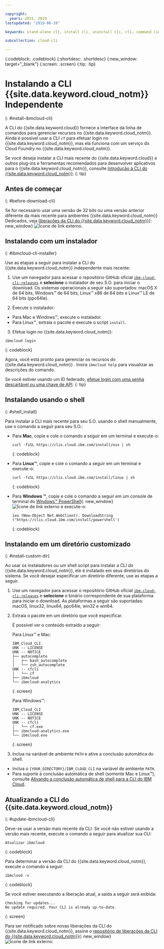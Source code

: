 ```yaml
---

copyright:
  years: 2015, 2019
lastupdated: "2019-06-10"

keywords: stand-alone cli, install cli, uninstall cli, cli, command line, command-line, windows powershell, linux, macos, installer, standalone cli

subcollection: cloud-cli

---
```


{:codeblock: .codeblock}
{:shortdesc: .shortdesc}
{:new_window: target="_blank"}
{:screen: .screen}
{:tip: .tip}

# Instalando a CLI  {{site.data.keyword.cloud_notm}}  Independente
{: #install-ibmcloud-cli}

A CLI do {{site.data.keyword.cloud}} fornece a interface da linha de comandos para gerenciar recursos no {{site.data.keyword.cloud_notm}}. Ainda é possível usar a CLI `cf` para efetuar login no {{site.data.keyword.cloud_notm}}, mas ela funciona com um serviço do Cloud Foundry no {{site.data.keyword.cloud_notm}}. 

Se você deseja instalar a CLI mais recente do {{site.data.keyword.cloud}} e outros plug-ins e ferramentas recomendados para desenvolver aplicativos para o {{site.data.keyword.cloud_notm}}, consulte [Introdução à CLI do {{site.data.keyword.cloud_notm}}](/docs/cli?topic=cloud-cli-getting-started).
{: tip}

## Antes de começar
{: #before-download-cli}

Se for necessário usar uma versão de 32 bits ou uma versão anterior diferente da mais recente para ambientes {{site.data.keyword.cloud_notm}} Dedicados, veja [liberações da CLI do {{site.data.keyword.cloud_notm}}](https://github.com/IBM-Cloud/ibm-cloud-cli-release/releases/){: new_window} ![Ícone de link externo](../../../icons/launch-glyph.svg "Ícone de link externo").

## Instalando com um instalador
{: #ibmcloud-cli-installer}

Use as etapas a seguir para instalar a CLI do {{site.data.keyword.cloud_notm}} independente mais recente:

1. Use um navegador para acessar o repositório GitHub oficial [`ibm-cloud-cli-releases`](https://github.com/IBM-Cloud/ibm-cloud-cli-release/releases/) e **selecione** o instalador de seu S.O. para iniciar o download. Os sistemas operacionais a seguir são suportados: macOS X de 64 bits, Windows&trade; de 64 bits, Linux&trade; x86 de 64 bits e Linux&trade; LE de 64 bits (ppc64le).

2. Execute o instalador:
  * Para Mac e Windows&trade;, execute o instalador.
  * Para Linux&trade;, extraia o pacote e execute o script `install`.

3. Efetue login no {{site.data.keyword.cloud_notm}}:
  ```
  ibmcloud login
  ```
  {: codeblock}
   
  Agora, você está pronto para gerenciar os recursos do  {{site.data.keyword.cloud_notm}} . Insira `ibmcloud help` para visualizar as descrições do comando.

  Se você estiver usando um ID federado, [efetue login com uma senha descartável ou uma chave de API](/docs/iam?topic=iam-federated_id).
  {: tip}

## Instalando usando o shell
{: #shell_install}

Para instalar a CLI mais recente para seu S.O. usando o shell manualmente, use o comando a seguir para seu S.O.:

* Para **Mac**, copie e cole o comando a seguir em um terminal e execute-o:
  ```
  curl -fsSL https://clis.cloud.ibm.com/install/osx | sh
  ```
  {: codeblock}

* Para **Linux&trade;**, copie e cole o comando a seguir em um terminal e execute-o:
  ```
  curl -fsSL https://clis.cloud.ibm.com/install/linux | sh
  ```
  {: codeblock}

* Para **Windows &trade;**, copie e cole o comando a seguir em um console de terminal do [Windows&trade; PowerShell](https://msdn.microsoft.com/en-us/powershell/scripting/getting-started/getting-started-with-windows-powershell){: new_window} ![Ícone de link externo](../../../icons/launch-glyph.svg "Ícone de link externo") e execute-o:
  ```
  iex (New-Object Net.WebClient). DownloadString ('https://clis.cloud.ibm.com/install/powershell')
  ```
  {: codeblock}

## Instalando em um diretório customizado
{: #install-custom-dir}

Ao usar os instaladores ou um shell script para instalar a CLI do {{site.data.keyword.cloud_notm}}, ele é instalado em seus diretórios do sistema. Se você desejar especificar um diretório diferente, use as etapas a seguir.

1. Use um navegador para acessar o repositório GitHub oficial [`ibm-cloud-cli-releases`](https://github.com/IBM-Cloud/ibm-cloud-cli-release/releases/) e **selecione** o binário correspondente de sua plataforma para iniciar o download. As plataformas a seguir são suportadas: macOS, linux32, linux64, ppc64le, win32 e win64.

2. Extraia o pacote em um diretório que você especificar.

   É possível ver o conteúdo extraído a seguir:

   Para Linux&trade; e Mac:
   ```
   IBM_Cloud_CLI
   UNK -- LICENSE
   UNK -- NOTICE
   ├── autocomplete
   │   ├── bash_autocomplete
   │   └── zsh_autocomplete
   UNK -- cfcli
   │   └── cf
   ├── ibmcloud
   └── ibmcloud-analytics
   ```
   {: screen}

   Para Windows&trade;:
   ```
   IBM_Cloud_CLI
   UNK -- LICENSE
   UNK -- NOTICE
   UNK -- cfcli
   │   └── cf.exe
   ├── ibmcloud-analytics.exe
   └── ibmcloud.exe
   ```
   {: screen}

3. Inclua na variável de ambiente `PATH` e ative a conclusão automática do shell.
  * Inclua o `{YOUR_DIRECTORY}/IBM_CLOUD_CLI` na variável de ambiente `PATH`.
  * Para suporte à conclusão automática de shell (somente Mac e Linux&trade;), consulte [Ativando a conclusão automática de shell para a CLI do IBM Cloud](/docs/cli/reference/ibmcloud?topic=cloud-cli-shell-autocomplete#shell-autocomplete).

## Atualizando a CLI do {{site.data.keyword.cloud_notm}}
{: #update-ibmcloud-cli}

Deve-se usar a versão mais recente da CLI. Se você não estiver usando a versão mais recente, execute o comando a seguir para atualizar sua CLI:

```
Atualizar ibmcloud
```
{: codeblock}

Para determinar a versão da CLI do {{site.data.keyword.cloud_notm}}, execute o
comando a seguir:
```
ibmcloud -v
```
{: codeblock}

Se você estiver executando a liberação atual, a saída a seguir será exibida:
```
Checking for updates...
No update required. Your CLI is already up-to-date.
```
{: screen}

Para ser notificado sobre novas liberações da CLI do {{site.data.keyword.cloud_notm}},
assine o [repositório de liberações
da CLI do {{site.data.keyword.cloud_notm}}](https://github.com/IBM-Cloud/ibm-cloud-cli-release/releases/){: new_window} ![Ícone de link externo](../../../icons/launch-glyph.svg "ìcone de link externo").
